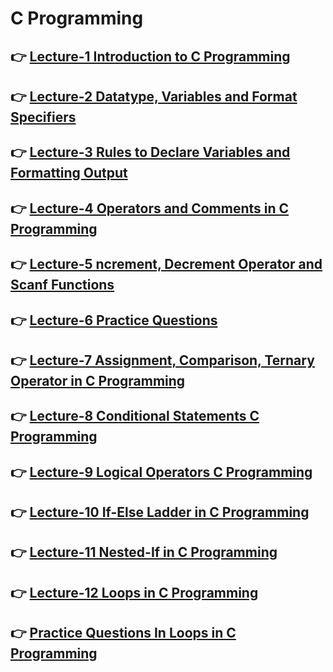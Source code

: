 # C Programming

## 👉 [Lecture-1 Introduction to C Programming ](/lecture-1/lecture-1.md)
## 👉 [Lecture-2 Datatype, Variables and Format Specifiers ](/lecture-2/lecture-2.md)
## 👉 [Lecture-3 Rules to Declare Variables and Formatting Output ](/lecture-3/lecture-3.md)
## 👉 [Lecture-4 Operators and Comments in C Programming](/lecture-4/lecture-4.md)
## 👉 [ Lecture-5 ncrement, Decrement Operator and Scanf Functions ](/lecture-5/lecture-5.md)
## 👉 [ Lecture-6 Practice Questions  ](/lecture-6/lecture-6.md)
## 👉 [ Lecture-7  Assignment, Comparison, Ternary Operator in C Programming  ](/lecture-7/lecture-7.md)
## 👉 [ Lecture-8 Conditional Statements C Programming ](/lecture-8/lecture-8.md)
## 👉 [ Lecture-9 Logical Operators C Programming ](/lecture-9/lecture-9.md)
## 👉 [ Lecture-10 If-Else Ladder in C Programming  ](/lecture-10/lecture-10.md)
## 👉 [ Lecture-11 Nested-If in C Programming   ](/lecture-11/lecture-11.md)
## 👉 [ Lecture-12 Loops in C Programming    ](/lecture-12/lecture-12.md)
## 👉 [ Practice Questions In  Loops in C Programming   ](/lecture-13/lecture-13.md)